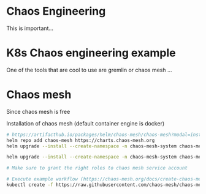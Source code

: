 # Chaos Engineering 
This is important...

# K8s Chaos engineering example
One of the tools that are cool to use are gremlin or chaos mesh ...
# Chaos mesh
Since chaos mesh is free 

Installation of chaos mesh (default container engine is docker)
```sh
# https://artifacthub.io/packages/helm/chaos-mesh/chaos-mesh?modal=install
helm repo add chaos-mesh https://charts.chaos-mesh.org
helm upgrade --install --create-namespace -n chaos-mesh-system chaos-mesh chaos-mesh/chaos-mesh --version 2.6.3

helm upgrade --install --create-namespace -n chaos-mesh-system chaos-mesh chaos-mesh/chaos-mesh --set chaosDaemon.runtime=containerd --set chaosDaemon.socketPath=/run/containerd/containerd.sock

# Make sure to grant the right roles to chaos mesh service account

# Execute example workflow (https://chaos-mesh.org/docs/create-chaos-mesh-workflow/)
kubectl create -f https://raw.githubusercontent.com/chaos-mesh/chaos-mesh/master/examples/workflow/serial.yaml
```